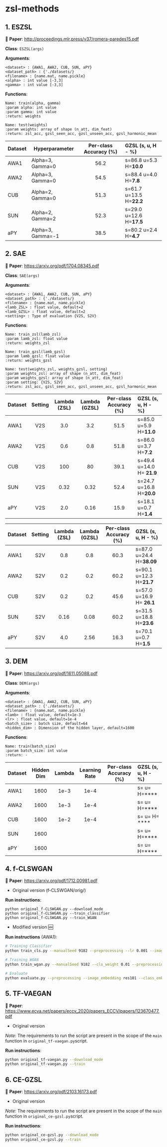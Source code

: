 # zsl-methods

## 1. **ESZSL**

:page_facing_up: **Paper**: http://proceedings.mlr.press/v37/romera-paredes15.pdf

**Class**: `ESZSL(args)`

**Arguments**:
```
<dataset> : {AWA1, AWA2, CUB, SUN, aPY}
<dataset_path> : {'./datasets/}
<filename> : {name.mat, name.pickle}
<alpha> : int value [-3,3] 
<gamma> : int value [-3,3]
```

**Functions**:

```
Name: train(alpha, gamma) 
:param alpha: int value
:param gamma: int value
:return: weights
```
```
Name: test(weights)
:param weights: array of shape (n_att, dim_feat)
:return: zsl_acc, gzsl_seen_acc, gzsl_unseen_acc, gzsl_harmonic_mean
```

| Dataset | Hyperparameter | Per-class Accuracy (%) | GZSL (s, u, H - %) |
| ----------- | ----------- | :------------: | :------------- |
| AWA1 | Alpha=3, Gamma=0 | 56.2 | s=86.8   u=5.3  H=**10.0** |
| AWA2 | Alpha=3, Gamma=0 | 54.5 | s=88.4   u=4.0   H=**7.8** |
| CUB | Alpha=2, Gamma=0 | 51.3 | s=61.7    u=13.5  H=**22.2** |
| SUN | Alpha=2, Gamma=2 | 52.3 | s=29.0    u=12.6  H=**17.5** |
| aPY | Alpha=3, Gamma=-1 | 38.5 | s=80.2   u=2.4   H=**4.7** |

## 2. **SAE**

:page_facing_up: **Paper**: https://arxiv.org/pdf/1704.08345.pdf

**Class**: `SAE(args)`

**Arguments**:
```
<dataset> : {AWA1, AWA2, CUB, SUN, aPY}
<dataset_path> : {'./datasets/}
<filename> : {name.mat, name.pickle}
<lamb_ZSL> : float value, default=2
<lamb_GZSL> : float value, default=2
<setting> : Type of evaluation {V2S, S2V}
```

**Functions**:

```
Name: train_zsl(lamb_zsl) 
:param lamb_zsl: float value
:return: weights_zsl
```
```
Name: train_gzsl(lamb_gzsl) 
:param lamb_gzsl: float value
:return: weights_gzsl
```
```
Name: test(weights_zsl, weights_gzsl, setting)
:param weights_zsl: array of shape (n_att, dim_feat)
:param weights_gzsl: array of shape (n_att, dim_feat)
:param setting: {V2S, S2V}
:return: zsl_acc, gzsl_seen_acc, gzsl_unseen_acc, gzsl_harmonic_mean
```

| Dataset | Setting | Lambda (ZSL) | Lambda (GZSL) | Per-class Accuracy (%) | GZSL (s, u, H - %) |
| ------- | :------:| :----------: | :-----------: | :--------------------: | :---------------- |
| AWA1    |   V2S   |  3.0   |  3.2  | 51.5   | s=85.0  u=5.9   H=**11.0**
| AWA2    |   V2S   |  0.6   |  0.8  | 51.8 | s=86.0    u=3.7   H=**7.2**
| CUB     |   V2S   |  100   |  80   | 39.1 | s=49.4 u=14.0    H= **21.9**
| SUN     |   V2S   |  0.32  |  0.32 | 52.4 | s=24.7    u=16.8  H=**20.0**
| aPY     |   V2S   |  2.0   |  0.16 | 15.9 | s=18.1    u=0.7  H=**1.4**

| Dataset | Setting | Lambda (ZSL) | Lambda (GZSL) | Per-class Accuracy (%) | GZSL (s, u, H - %) |
| ------- | :------:| :----------: | :-----------: | :--------------------: | :---------------- |
| AWA1    |   S2V   |  0.8   |  0.8  |  60.3  | s=87.0  u=24.4   H=**38.09**
| AWA2    |   S2V   |  0.2   |  0.2  | 60.2 | s=90.1    u=12.3   H=**21.7**
| CUB     |   S2V   |  0.2   |  0.2   | 45.6 | s=57.0 u=16.9    H= **26.1**
| SUN     |   S2V   |  0.16  |  0.08 | 60.2 | s=31.5    u=18.8  H=**23.6**
| aPY     |   S2V   |  4.0   |  2.56 | 16.3 | s=70.1    u=0.7  H=**1.5**

## 3. **DEM**

:page_facing_up: **Paper**: https://arxiv.org/pdf/1611.05088.pdf

**Class**: `DEM(args)`

**Arguments**:
```
<dataset> : {AWA1, AWA2, CUB, SUN, aPY}
<dataset_path> : {'./datasets/}
<filename> : {name.mat, name.pickle}
<lamb> : float value, default=1e-3
<lr> : float value, default=1e-4
<batch_size> : batch size, default=64
<hidden_dim> : Dimension of the hidden layer, default=1600
```

**Functions**:

```
Name: train(batch_size) 
:param batch_size: int value
:return: -
```


| Dataset | Hidden Dim | Lambda | Learning Rate | Per-class Accuracy (%) | GZSL (s, u, H - %) |
| ------- | :------:| :----------: | :-----------: | :--------------------: | :---------------- |
| AWA1    |   1600   |  1e-3   |  1e-4 |  | s=  u=   H=****
| AWA2    |   1600   |  1e-3   |  1e-4 |  | s=    u=   H=****
| CUB     |   1600   |  1e-2   |  1e-4 |  | s= u=    H= ****
| SUN     |   1600   |        |   |  | s=    u=  H=****
| aPY     |   1600   |    |   |  | s=    u=  H=****

## 4. f-CLSWGAN

:page_facing_up: **Paper**: https://arxiv.org/pdf/1712.00981.pdf

* Original version (f-CLSWGAN/orig/)

**Run instructions**:
```
python original_f-CLSWGAN.py --download_mode
python original_f-CLSWGAN.py --train_classifier
python original_f-CLSWGAN.py --train_WGAN
```

* Modified version :new:

**Run instructions** (AWA1):
```bash
# Training Classifier
python train_cls.py --manualSeed 9182 --preprocessing --lr 0.001 --image_embedding res101 --class_embedding att --nepoch 50 --dataset AWA1 --batch_size 100 --attSize 85 --resSize 2048 --modeldir 'models_classifier' --logdir 'logs_classifier' --dataroot '../datasets'

# Training WGAN
python train_wgan.py --manualSeed 9182 --cls_weight 0.01 --preprocessing --val_every 1 --lr 0.00001 --image_embedding res101 --class_embedding att --netG_name MLP_G --netD_name MLP_CRITIC --nepoch 30 --syn_num 300 --ngh 4096 --ndh 4096 --lambda1 10 --critic_iter 5 --dataset AWA1 --batch_size 64 --nz 85 --attSize 85 --resSize 2048 --modeldir 'models_awa' --logdir 'logs_awa' --dataroot '../datasets' --classifier_modeldir 'models_classifier'  --classifier_checkpoint 49 

# Evaluate
python evaluate.py --preprocessing --image_embedding res101 --class_embedding att --syn_num 300 --dataset AWA1 --batch_size 64 --dataroot '../datasets' --nclasses_all 50 --gzsl
```

## 5. TF-VAEGAN

:page_facing_up: **Paper**: https://www.ecva.net/papers/eccv_2020/papers_ECCV/papers/123670477.pdf

* Original version

_Note_: The requirements to run the script are present in the scope of the `main` function in `original_tf-vaegan.py`script.   

**Run instructions**:
```bash
python original_tf-vaegan.py --download_mode
python original_tf-vaegan.py --train
```

## 6. CE-GZSL

:page_facing_up: **Paper**: https://arxiv.org/pdf/2103.16173.pdf

* Original version

_Note_: The requirements to run the script are present in the scope of the `main` function in `original_ce-gzsl.py`script.   

**Run instructions**:
```bash
python original_ce-gzsl.py --download_mode
python original_ce-gzsl.py --train